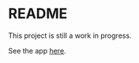 # README

This project is still a work in progress.

See the app [here](https://chess-adrian-chung.herokuapp.com/).
